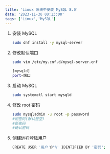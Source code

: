 ```yaml
---
title: 'Linux 系统中安装 MySQL 8.0'
date: '2023-11-30 00:13:00'
tags: ['Linux','MySQL']
---
```


1. 安装 MySQL

   ```bash
   sudo dnf install -y mysql-server
   ```

2. 修改默认端口

   ```bash
   sudo vim /etc/my.cnf.d/mysql-server.cnf
   ```

   ```bash
   [mysqld]
   port=端口
   ```

3. 启动 MySQL

   ```bash
   sudo systemctl start mysqld
   ```

4. 修改 root 密码

   ```bash
   sudo mysqladmin -u root -p password
   #旧密码(默认是空)
   #新密码
   #确认密码
   ```

5. 创建远程登陆用户

   ```bash
   CREATE USER '用户'@'%' IDENTIFIED BY '密码';
   ```
